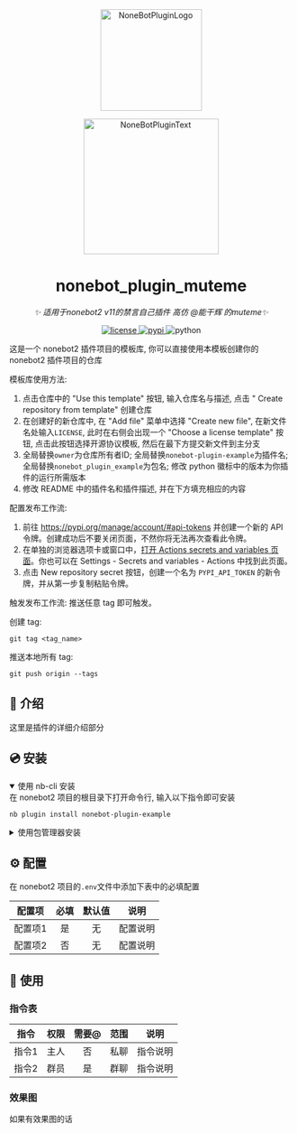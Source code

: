 <div align="center">
  <a href="https://v2.nonebot.dev/store"><img src="https://github.com/A-kirami/nonebot-plugin-template/blob/resources/nbp_logo.png" width="180" height="180" alt="NoneBotPluginLogo"></a>
  <br>
  <p><img src="https://github.com/A-kirami/nonebot-plugin-template/blob/resources/NoneBotPlugin.svg" width="240" alt="NoneBotPluginText"></p>
</div>

<div align="center">

# nonebot_plugin_muteme

_✨ 适用于nonebot2 v11的禁言自己插件 高仿 @能干辉 的muteme✨_


<a href="./LICENSE">
    <img src="https://img.shields.io/github/license/owner/nonebot-plugin-example.svg" alt="license">
</a>
<a href="https://pypi.python.org/pypi/nonebot-plugin-muteme">
    <img src="https://img.shields.io/pypi/v/nonebot-plugin-example.svg" alt="pypi">
</a>
<img src="https://img.shields.io/badge/python-3.8+-blue.svg" alt="python">

</div>

这是一个 nonebot2 插件项目的模板库, 你可以直接使用本模板创建你的 nonebot2 插件项目的仓库

模板库使用方法:
1. 点击仓库中的 "Use this template" 按钮, 输入仓库名与描述, 点击 "  Create repository from template" 创建仓库
2. 在创建好的新仓库中, 在 "Add file" 菜单中选择 "Create new file", 在新文件名处输入`LICENSE`, 此时在右侧会出现一个 "Choose a license template" 按钮, 点击此按钮选择开源协议模板, 然后在最下方提交新文件到主分支
3. 全局替换`owner`为仓库所有者ID; 全局替换`nonebot-plugin-example`为插件名; 全局替换`nonebot_plugin_example`为包名; 修改 python 徽标中的版本为你插件的运行所需版本
4. 修改 README 中的插件名和插件描述, 并在下方填充相应的内容

配置发布工作流:
1. 前往 https://pypi.org/manage/account/#api-tokens 并创建一个新的 API 令牌。创建成功后不要关闭页面，不然你将无法再次查看此令牌。
2. 在单独的浏览器选项卡或窗口中，[打开 Actions secrets and variables 页面](./settings/secrets/actions)。你也可以在 Settings - Secrets and variables - Actions 中找到此页面。
3. 点击 New repository secret 按钮，创建一个名为 `PYPI_API_TOKEN` 的新令牌，并从第一步复制粘贴令牌。

触发发布工作流:
推送任意 tag 即可触发。

创建 tag:

    git tag <tag_name>

推送本地所有 tag:

    git push origin --tags

## 📖 介绍

这里是插件的详细介绍部分

## 💿 安装

<details open>
<summary>使用 nb-cli 安装</summary>
在 nonebot2 项目的根目录下打开命令行, 输入以下指令即可安装

    nb plugin install nonebot-plugin-example

</details>

<details>
<summary>使用包管理器安装</summary>
在 nonebot2 项目的插件目录下, 打开命令行, 根据你使用的包管理器, 输入相应的安装命令

<details>
<summary>pip</summary>

    pip install nonebot-plugin-example
</details>
<details>
<summary>pdm</summary>

    pdm add nonebot-plugin-example
</details>
<details>
<summary>poetry</summary>

    poetry add nonebot-plugin-example
</details>
<details>
<summary>conda</summary>

    conda install nonebot-plugin-example
</details>

打开 nonebot2 项目根目录下的 `pyproject.toml` 文件, 在 `[tool.nonebot]` 部分追加写入

    plugins = ["nonebot_plugin_example"]

</details>

## ⚙️ 配置

在 nonebot2 项目的`.env`文件中添加下表中的必填配置

| 配置项 | 必填 | 默认值 | 说明 |
|:-----:|:----:|:----:|:----:|
| 配置项1 | 是 | 无 | 配置说明 |
| 配置项2 | 否 | 无 | 配置说明 |

## 🎉 使用
### 指令表
| 指令 | 权限 | 需要@ | 范围 | 说明 |
|:-----:|:----:|:----:|:----:|:----:|
| 指令1 | 主人 | 否 | 私聊 | 指令说明 |
| 指令2 | 群员 | 是 | 群聊 | 指令说明 |
### 效果图
如果有效果图的话
